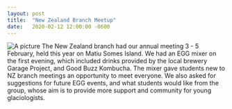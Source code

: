 ```yaml
---
layout: post
title:  "New Zealand Branch Meetup"
date:   2020-02-12 12:00:00 -0600
---
```


![A picture](/assets/images/nz_meetup.png)
The New Zealand branch had our annual meeting 3 - 5 February, held this year on Matiu Somes Island. We had an EGG mixer on the first evening, which included drinks provided by the local brewery Garage Project, and Good Buzz Kombucha. The mixer gave students new to NZ branch meetings an opportunity to meet everyone. We also asked for suggestions for future EGG events, and what students would like from the group, whose aim is to provide more support and community for young glaciologists. 

